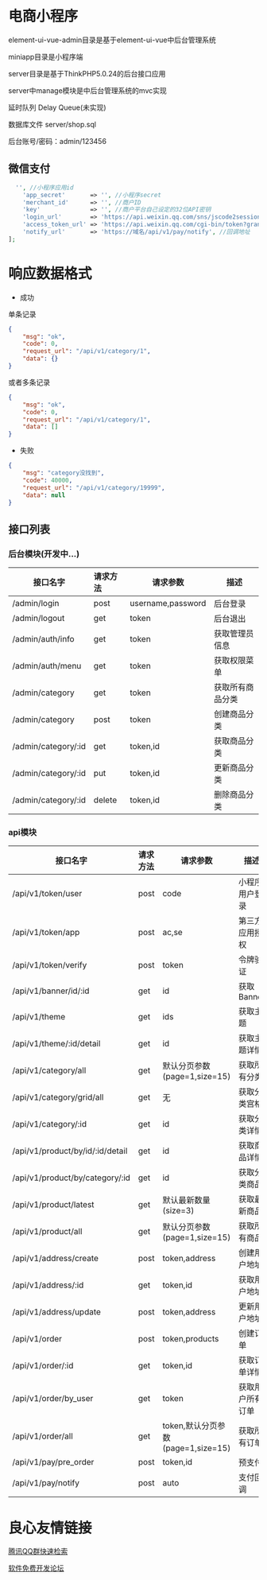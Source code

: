 # 电商小程序

element-ui-vue-admin目录是基于element-ui-vue中后台管理系统

miniapp目录是小程序端

server目录是基于ThinkPHP5.0.24的后台接口应用

server中manage模块是中后台管理系统的mvc实现


延时队列 Delay Queue(未实现)

数据库文件 server/shop.sql

后台账号/密码：admin/123456

## 微信支付

```php
  '', //小程序应用id
    'app_secret'       => '', //小程序secret
    'merchant_id'      => '', //商户ID
    'key'              => '', //商户平台自己设定的32位API密钥
    'login_url'        => 'https://api.weixin.qq.com/sns/jscode2session?appid=%s&secret=%s&js_code=%s&grant_type=authorization_code', // 获取openid
    'access_token_url' => 'https://api.weixin.qq.com/cgi-bin/token?grant_type=client_credential&appid=%s&secret=%s', // 获取access_token
    'notify_url'       => 'https://域名/api/v1/pay/notify', //回调地址
];
```

# 响应数据格式

- 成功

单条记录
```json
{
    "msg": "ok",
    "code": 0,
    "request_url": "/api/v1/category/1",
    "data": {}
}
```
或者多条记录
```json
{
    "msg": "ok",
    "code": 0,
    "request_url": "/api/v1/category/1",
    "data": []
}
```

- 失败
```json
{
    "msg": "category没找到",
    "code": 40000,
    "request_url": "/api/v1/category/19999",
    "data": null
}
```

## 接口列表

### 后台模块(开发中...)
| 接口名字            | 请求方法 | 请求参数          | 描述             |
| ------------------- | :------- | ----------------- | ---------------- |
| /admin/login        | post     | username,password | 后台登录         |
| /admin/logout       | get      | token             | 后台退出         |
| /admin/auth/info    | get      | token             | 获取管理员信息   |
| /admin/auth/menu    | get      | token             | 获取权限菜单     |
| /admin/category     | get      | token             | 获取所有商品分类 |
| /admin/category     | post     | token             | 创建商品分类     |
| /admin/category/:id | get      | token,id          | 获取商品分类     |
| /admin/category/:id | put      | token,id          | 更新商品分类     |
| /admin/category/:id | delete   | token,id          | 删除商品分类     |

### api模块
| 接口名字                         | 请求方法 | 请求参数                           | 描述             |
| -------------------------------- | :------- | ---------------------------------- | ---------------- |
| /api/v1/token/user               | post     | code                               | 小程序用户登录   |
| /api/v1/token/app                | post     | ac,se                              | 第三方应用授权   |
| /api/v1/token/verify             | post     | token                              | 令牌验证         |
| /api/v1/banner/id/:id            | get      | id                                 | 获取Banner       |
| /api/v1/theme                    | get      | ids                                | 获取主题         |
| /api/v1/theme/:id/detail         | get      | id                                 | 获取主题详情     |
| /api/v1/category/all             | get      | 默认分页参数(page=1,size=15)       | 获取所有分类     |
| /api/v1/category/grid/all        | get      | 无                                 | 获取分类宫格     |
| /api/v1/category/:id             | get      | id                                 | 获取分类详情     |
| /api/v1/product/by/id/:id/detail | get      | id                                 | 获取商品详情     |
| /api/v1/product/by/category/:id  | get      | id                                 | 获取分类商品     |
| /api/v1/product/latest           | get      | 默认最新数量(size=3)               | 获取最新商品     |
| /api/v1/product/all              | get      | 默认分页参数(page=1,size=15)       | 获取所有商品     |
| /api/v1/address/create           | post     | token,address                      | 创建用户地址     |
| /api/v1/address/:id              | get      | token,id                           | 获取用户地址     |
| /api/v1/address/update           | post     | token,address                      | 更新用户地址     |
| /api/v1/order                    | post     | token,products                     | 创建订单         |
| /api/v1/order/:id                | get      | token,id                           | 获取订单详情     |
| /api/v1/order/by_user            | get      | token                              | 获取用户所有订单 |
| /api/v1/order/all                | get      | token,默认分页参数(page=1,size=15) | 获取所有订单     |
| /api/v1/pay/pre_order            | post     | token,id                           | 预支付           |
| /api/v1/pay/notify               | post     | auto                               | 支付回调         |


 # 良心友情链接

[腾讯QQ群快速检索](http://u.720life.cn/s/8cf73f7c)

[软件免费开发论坛](http://u.720life.cn/s/bbb01dc0)